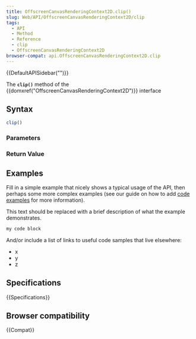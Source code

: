 ```yaml
---
title: OffscreenCanvasRenderingContext2D.clip()
slug: Web/API/OffscreenCanvasRenderingContext2D/clip
tags:
  - API
  - Method
  - Reference
  - clip
  - OffscreenCanvasRenderingContext2D
browser-compat: api.OffscreenCanvasRenderingContext2D.clip
---
```

{{DefaultAPISidebar("")}}

The **`clip()`** method of the {{domxref("OffscreenCanvasRenderingContext2D")}} interface 

## Syntax

```js
clip()
```

### Parameters



### Return Value



## Examples

Fill in a simple example that nicely shows a typical usage of the API, then perhaps some more complex examples (see our guide on how to add [code examples](/en-US/docs/MDN/Contribute/Structures/Code_examples) for more information).

This text should be replaced with a brief description of what the example demonstrates.

```js
my code block
```

And/or include a list of links to useful code samples that live elsewhere:

*   x
*   y
*   z

## Specifications

{{Specifications}}

## Browser compatibility

{{Compat}}

